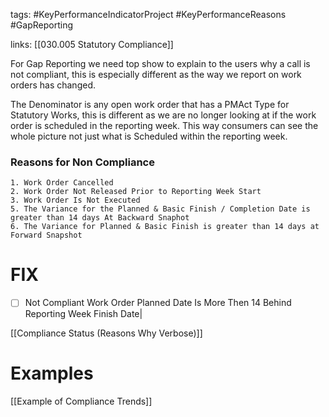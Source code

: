 tags:
	#KeyPerformanceIndicatorProject 
	 #KeyPerformanceReasons
	  #GapReporting

links:
	[[030.005 Statutory Compliance]]


For Gap Reporting we need top show to explain to the users why a call is not compliant, this is especially different as the way we report on work orders has changed. 

The Denominator is any open work order that has a PMAct Type for Statutory Works, this is different as we are no longer looking at if the work order is scheduled in the reporting week. This way consumers can see the whole picture not just what is Scheduled within the reporting week.
### Reasons for Non Compliance
	1. Work Order Cancelled
	2. Work Order Not Released Prior to Reporting Week Start
	3. Work Order Is Not Executed
	5. The Variance for the Planned & Basic Finish / Completion Date is greater than 14 days At Backward Snaphot
	6. The Variance for Planned & Basic Finish is greater than 14 days at Forward Snapshot


# FIX

- [ ] Not Compliant Work Order Planned Date Is More Then 14 Behind Reporting Week Finish Date|

[[Compliance Status (Reasons Why Verbose)]]



# Examples
[[Example of Compliance Trends]]